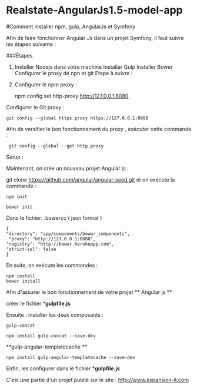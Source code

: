 # Realstate-AngularJs1.5-model-app

#Comment installer npm, gulp, AngularJs et Symfony

Afin de faire fonctionner Angular Js dans un projet Symfony, il faut suivre les étapes suivante :

###Étapes

1. Installer Nodejs dans votre machine Installer Gulp Installer Bower Configurer le proxy de npn et git Etape à suivre :

2. Configurer le npm proxy : 

    npm config set http-proxy http://127.0.0.1:8080 

Configurer le Git proxy : 

    git config --global https.proxy https://127.0.0.1:8888

Afin de versifier le bon fonctionnement du proxy , exécuter cette commande :

     git config --global --get http.proxy 

Setup :

Maintenant, on crée un nouveau projet Angular js :

git clone https://github.com/angular/angular-seed.git et on exécute la commande : 

    npm init 

    bower init

Dans le fichier: .bowercc ( json format )

    { 
    "directory": "app/components/bower_components",
     "proxy": "http://127.0.0.1:8888", 
    "registry": "http://bower.herokuapp.com", 
    "strict-ssl": false 
    } 

En suite, on exécute les commandes :

    npm install
    bower install 

Afin d'assurer le bon fonctionnement de votre projet ** Angular js **

créer le fichier ***gulpfile.js** 

Ensuite : installer les deux composants : 

    gulp-concat 

    npm install gulp-concat --save-dev

**gulp-angular-templatecache **

    npm install gulp-angular-templatecache --save-dev 

Enfin, les configurer dans le fichier ***gulpfile.js**

C'est une partie d'un projet publié sur le site :  http://www.expansion-it.com 
